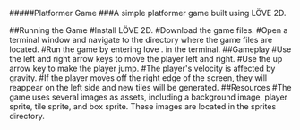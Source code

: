 #####Platformer Game
###A simple platformer game built using LÖVE 2D.

##Running the Game
#Install LÖVE 2D.
#Download the game files.
#Open a terminal window and navigate to the directory where the game files are located.
#Run the game by entering love . in the terminal.
##Gameplay
#Use the left and right arrow keys to move the player left and right.
#Use the up arrow key to make the player jump.
#The player's velocity is affected by gravity.
#If the player moves off the right edge of the screen, they will reappear on the left side and new tiles will be generated.
##Resources
#The game uses several images as assets, including a background image, player sprite, tile sprite, and box sprite. These images are located in the sprites directory.
